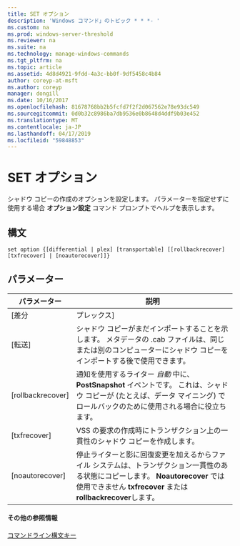 ```yaml
---
title: SET オプション
description: 'Windows コマンド」のトピック * * *- '
ms.custom: na
ms.prod: windows-server-threshold
ms.reviewer: na
ms.suite: na
ms.technology: manage-windows-commands
ms.tgt_pltfrm: na
ms.topic: article
ms.assetid: 4d8d4921-9fdd-4a3c-bb0f-9df5458c4b84
author: coreyp-at-msft
ms.author: coreyp
manager: dongill
ms.date: 10/16/2017
ms.openlocfilehash: 81678768bb2b5fcfd7f2f2d067562e78e93dc549
ms.sourcegitcommit: 0d0b32c8986ba7db9536e0b8648d4ddf9b03e452
ms.translationtype: MT
ms.contentlocale: ja-JP
ms.lasthandoff: 04/17/2019
ms.locfileid: "59848853"
---
```

# <a name="set-option"></a>SET オプション



シャドウ コピーの作成のオプションを設定します。 パラメーターを指定せずに使用する場合 **オプション設定** コマンド プロンプトでヘルプを表示します。

## <a name="syntax"></a>構文

```
set option {[differential | plex] [transportable] [[rollbackrecover] [txfrecover] | [noautorecover]]}
```

## <a name="parameters"></a>パラメーター

|パラメーター|説明|
|---------|-----------|
|[差分 | プレックス]|プロバイダーを作成するためのシャドウ コピーの種類を指定します。|
|[転送]|シャドウ コピーがまだインポートすることを示します。 メタデータの .cab ファイルは、同じまたは別のコンピューターにシャドウ コピーをインポートする後で使用できます。|
|[rollbackrecover]|通知を使用するライター *自動* 中に、 **PostSnapshot** イベントです。 これは、シャドウ コピーが (たとえば、データ マイニング) でロールバックのために使用される場合に役立ちます。|
|[txfrecover]|VSS の要求の作成時にトランザクション上の一貫性のシャドウ コピーを作成します。|
|[noautorecover]|停止ライターと影に回復変更を加えるからファイル システムは、トランザクション一貫性のある状態にコピーします。 **Noautorecover** では使用できません **txfrecover** または **rollbackrecover**します。|

#### <a name="additional-references"></a>その他の参照情報

[コマンドライン構文キー](command-line-syntax-key.md)
